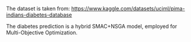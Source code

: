 The dataset is taken from:
https://www.kaggle.com/datasets/uciml/pima-indians-diabetes-database

The diabetes prediction is a hybrid SMAC+NSGA model, employed for Multi-Objective Optimization.